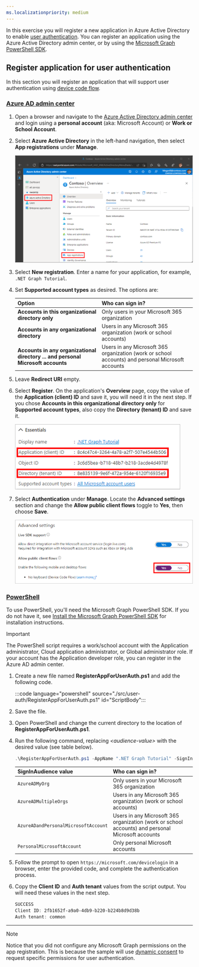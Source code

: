 ```yaml
---
ms.localizationpriority: medium
---
```


<!-- markdownlint-disable MD041 MD051 -->

In this exercise you will register a new application in Azure Active Directory to enable [user authentication](/graph/auth-v2-user). You can register an application using the Azure Active Directory admin center, or by using the [Microsoft Graph PowerShell SDK](/graph/powershell/get-started).

## Register application for user authentication

In this section you will register an application that will support user authentication using [device code flow](/azure/active-directory/develop/v2-oauth2-device-code).

### [Azure AD admin center](#tab/aad)

1. Open a browser and navigate to the [Azure Active Directory admin center](https://aad.portal.azure.com) and login using a **personal account** (aka: Microsoft Account) or **Work or School Account**.

1. Select **Azure Active Directory** in the left-hand navigation, then select **App registrations** under **Manage**.

    ![A screenshot of the App registrations ](../../images/aad-portal-app-registrations.png)

1. Select **New registration**. Enter a name for your application, for example, `.NET Graph Tutorial`.

1. Set **Supported account types** as desired. The options are:

    | Option | Who can sign in? |
    |--------|------------------|
    | **Accounts in this organizational directory only** | Only users in your Microsoft 365 organization |
    | **Accounts in any organizational directory** | Users in any Microsoft 365 organization (work or school accounts) |
    | **Accounts in any organizational directory ... and personal Microsoft accounts** | Users in any Microsoft 365 organization (work or school accounts) and personal Microsoft accounts |

1. Leave **Redirect URI** empty.

1. Select **Register**. On the application's **Overview** page, copy the value of the **Application (client) ID** and save it, you will need it in the next step. If you chose **Accounts in this organizational directory only** for **Supported account types**, also copy the **Directory (tenant) ID** and save it.

    ![A screenshot of the application ID of the new app registration](../../images/dotnet/aad-application-id.png)

1. Select **Authentication** under **Manage**. Locate the **Advanced settings** section and change the **Allow public client flows** toggle to **Yes**, then choose **Save**.

    ![A screenshot of the Allow public client flows toggle](../../images/aad-default-client-type.png)

### [PowerShell](#tab/powershell)

To use PowerShell, you'll need the Microsoft Graph PowerShell SDK. If you do not have it, see [Install the Microsoft Graph PowerShell SDK](/graph/powershell/installation) for installation instructions.

> [!IMPORTANT]
> The PowerShell script requires a work/school account with the Application administrator, Cloud application administrator, or Global administrator role. If your account has the Application developer role, you can register in the Azure AD admin center.

1. Create a new file named **RegisterAppForUserAuth.ps1** and add the following code.

    :::code language="powershell" source="./src/user-auth/RegisterAppForUserAuth.ps1" id="ScriptBody":::

1. Save the file.

1. Open PowerShell and change the current directory to the location of **RegisterAppForUserAuth.ps1**.

1. Run the following command, replacing *&lt;audience-value&gt;* with the desired value (see table below).

    ```powershell
    .\RegisterAppForUserAuth.ps1 -AppName ".NET Graph Tutorial" -SignInAudience <audience-value>
    ```

    | SignInAudience value | Who can sign in? |
    |----------------------|------------------|
    | `AzureADMyOrg` | Only users in your Microsoft 365 organization |
    | `AzureADMultipleOrgs` | Users in any Microsoft 365 organization (work or school accounts) |
    | `AzureADandPersonalMicrosoftAccount` | Users in any Microsoft 365 organization (work or school accounts) and personal Microsoft accounts |
    | `PersonalMicrosoftAccount` | Only personal Microsoft accounts |

1. Follow the prompt to open `https://microsoft.com/devicelogin` in a browser, enter the provided code, and complete the authentication process.

1. Copy the **Client ID** and **Auth tenant** values from the script output. You will need these values in the next step.

    ```powershell
    SUCCESS
    Client ID: 2fb1652f-a9a0-4db9-b220-b224b8d9d38b
    Auth tenant: common
    ```

---

> [!NOTE]
> Notice that you did not configure any Microsoft Graph permissions on the app registration. This is because the sample will use [dynamic consent](/azure/active-directory/develop/v2-permissions-and-consent#incremental-and-dynamic-user-consent) to request specific permissions for user authentication.
